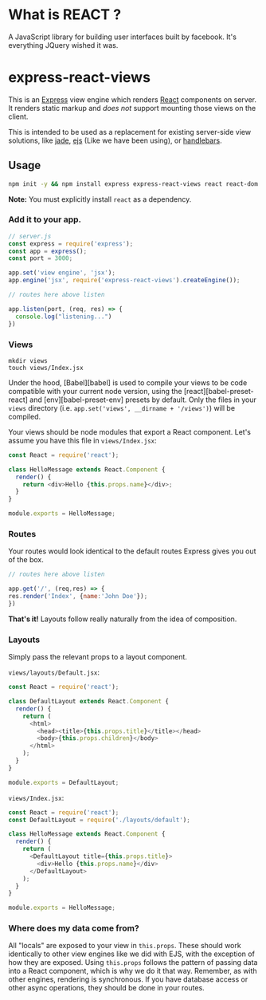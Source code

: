 # What is REACT ?
 A JavaScript library for building user interfaces built by facebook. It's everything JQuery wished it was.

# express-react-views

This is an [Express](https://expressjs.com) view engine which renders [React](https://reactjs.org/) components on server. It renders static markup and *does not* support mounting those views on the client.

This is intended to be used as a replacement for existing server-side view solutions, like [jade](http://jade-lang.com/), [ejs](https://ejs.co/)  (Like we have been using), or [handlebars](https://handlebarsjs.com/).


## Usage

```sh
npm init -y && npm install express express-react-views react react-dom
```

**Note:** You must explicitly install `react` as a dependency.

### Add it to your app.

```js
// server.js
const express = require('express');
const app = express();
const port = 3000;

app.set('view engine', 'jsx');
app.engine('jsx', require('express-react-views').createEngine());

// routes here above listen

app.listen(port, (req, res) => {
  console.log("listening...")
})

```


### Views

```
mkdir views
touch views/Index.jsx
```

Under the hood, [Babel][babel] is used to compile your views to be code compatible with your current node version, using the [react][babel-preset-react] and [env][babel-preset-env] presets by default. Only the files in your `views` directory (i.e. `app.set('views', __dirname + '/views')`) will be compiled.

Your views should be node modules that export a React component. Let's assume you have this file in `views/Index.jsx`:

```js
const React = require('react');

class HelloMessage extends React.Component {
  render() {
    return <div>Hello {this.props.name}</div>;
  }
}

module.exports = HelloMessage;
```

### Routes

Your routes would look identical to the default routes Express gives you out of the box.


```js
// routes here above listen

app.get('/', (req,res) => {
res.render('Index', {name:'John Doe'});
})
```

**That's it!** Layouts follow really naturally from the idea of composition.

### Layouts

Simply pass the relevant props to a layout component.

`views/layouts/Default.jsx`:
```js
const React = require('react');

class DefaultLayout extends React.Component {
  render() {
    return (
      <html>
        <head><title>{this.props.title}</title></head>
        <body>{this.props.children}</body>
      </html>
    );
  }
}

module.exports = DefaultLayout;
```

`views/Index.jsx`:
```js
const React = require('react');
const DefaultLayout = require('./layouts/default');

class HelloMessage extends React.Component {
  render() {
    return (
      <DefaultLayout title={this.props.title}>
        <div>Hello {this.props.name}</div>
      </DefaultLayout>
    );
  }
}

module.exports = HelloMessage;
```

### Where does my data come from?

All "locals" are exposed to your view in `this.props`. These should work identically to other view engines like we did with EJS, with the exception of how they are exposed. Using `this.props` follows the pattern of passing data into a React component, which is why we do it that way. Remember, as with other engines, rendering is synchronous. If you have database access or other async operations, they should be done in your routes.



